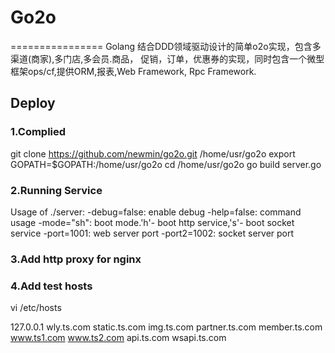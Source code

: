 # Go2o #
================
Golang 结合DDD领域驱动设计的简单o2o实现，包含多渠道(商家),多门店,多会员.商品，
促销，订单，优惠券的实现，同时包含一个微型框架ops/cf,提供ORM,报表,Web Framework,
Rpc Framework.

## Deploy ##

### 1.Complied ###
  git clone https://github.com/newmin/go2o.git /home/usr/go2o
  export GOPATH=$GOPATH:/home/usr/go2o
  cd /home/usr/go2o
  go build server.go

### 2.Running Service ###
  Usage of ./server:
    -debug=false: enable debug
    -help=false: command usage
    -mode="sh": boot mode.'h'- boot http service,'s'- boot socket service
    -port=1001: web server port
    -port2=1002: socket server port

### 3.Add http proxy for nginx ###

### 4.Add test hosts ###
  vi /etc/hosts
  
  127.0.0.1   wly.ts.com static.ts.com img.ts.com partner.ts.com
              member.ts.com www.ts1.com www.ts2.com api.ts.com
              wsapi.ts.com

